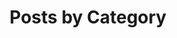 ---
title: "Posts by Category"
permalink: /posts/category-archive/
layout: archive
author_profile: true
---
